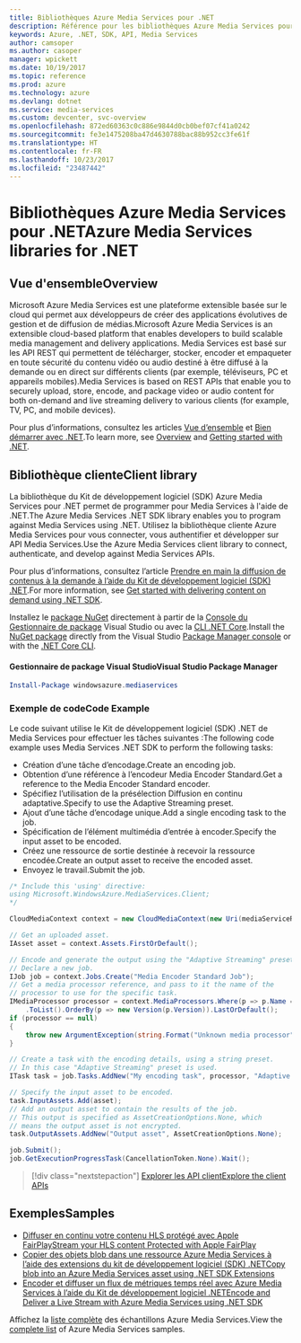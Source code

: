 ```yaml
---
title: Bibliothèques Azure Media Services pour .NET
description: Référence pour les bibliothèques Azure Media Services pour .NET
keywords: Azure, .NET, SDK, API, Media Services
author: camsoper
ms.author: casoper
manager: wpickett
ms.date: 10/19/2017
ms.topic: reference
ms.prod: azure
ms.technology: azure
ms.devlang: dotnet
ms.service: media-services
ms.custom: devcenter, svc-overview
ms.openlocfilehash: 872ed60363c0c886e9844d0cb0bef07cf41a0242
ms.sourcegitcommit: fe3e1475208ba47d4630788bac88b952cc3fe61f
ms.translationtype: HT
ms.contentlocale: fr-FR
ms.lasthandoff: 10/23/2017
ms.locfileid: "23487442"
---
```

# <a name="azure-media-services-libraries-for-net"></a><span data-ttu-id="2d192-104">Bibliothèques Azure Media Services pour .NET</span><span class="sxs-lookup"><span data-stu-id="2d192-104">Azure Media Services libraries for .NET</span></span>

## <a name="overview"></a><span data-ttu-id="2d192-105">Vue d'ensemble</span><span class="sxs-lookup"><span data-stu-id="2d192-105">Overview</span></span>

<span data-ttu-id="2d192-106">Microsoft Azure Media Services est une plateforme extensible basée sur le cloud qui permet aux développeurs de créer des applications évolutives de gestion et de diffusion de médias.</span><span class="sxs-lookup"><span data-stu-id="2d192-106">Microsoft Azure Media Services is an extensible cloud-based platform that enables developers to build scalable media management and delivery applications.</span></span> <span data-ttu-id="2d192-107">Media Services est basé sur les API REST qui permettent de télécharger, stocker, encoder et empaqueter en toute sécurité du contenu vidéo ou audio destiné à être diffusé à la demande ou en direct sur différents clients (par exemple, téléviseurs, PC et appareils mobiles).</span><span class="sxs-lookup"><span data-stu-id="2d192-107">Media Services is based on REST APIs that enable you to securely upload, store, encode, and package video or audio content for both on-demand and live streaming delivery to various clients (for example, TV, PC, and mobile devices).</span></span> 

<span data-ttu-id="2d192-108">Pour plus d’informations, consultez les articles [Vue d’ensemble](/azure/media-services/media-services-overview) et [Bien démarrer avec .NET](/azure/media-services/media-services-dotnet-how-to-use).</span><span class="sxs-lookup"><span data-stu-id="2d192-108">To learn more, see [Overview](/azure/media-services/media-services-overview) and [Getting started with .NET](/azure/media-services/media-services-dotnet-how-to-use).</span></span> 

## <a name="client-library"></a><span data-ttu-id="2d192-109">Bibliothèque cliente</span><span class="sxs-lookup"><span data-stu-id="2d192-109">Client library</span></span>

<span data-ttu-id="2d192-110">La bibliothèque du Kit de développement logiciel (SDK) Azure Media Services pour .NET permet de programmer pour Media Services à l'aide de .NET.</span><span class="sxs-lookup"><span data-stu-id="2d192-110">The Azure Media Services .NET SDK library enables you to program against Media Services using .NET.</span></span> <span data-ttu-id="2d192-111">Utilisez la bibliothèque cliente Azure Media Services pour vous connecter, vous authentifier et développer sur API Media Services.</span><span class="sxs-lookup"><span data-stu-id="2d192-111">Use the Azure Media Services client library to connect, authenticate, and develop against Media Services APIs.</span></span>  

<span data-ttu-id="2d192-112">Pour plus d’informations, consultez l’article [Prendre en main la diffusion de contenus à la demande à l’aide du Kit de développement logiciel (SDK) .NET](/azure/media-services/media-services-dotnet-get-started).</span><span class="sxs-lookup"><span data-stu-id="2d192-112">For more information, see [Get started with delivering content on demand using .NET SDK](/azure/media-services/media-services-dotnet-get-started).</span></span>

<span data-ttu-id="2d192-113">Installez le [package NuGet](https://www.nuget.org/packages/windowsazure.mediaservices) directement à partir de la [Console du Gestionnaire de package][PackageManager] Visual Studio ou avec la [CLI .NET Core][DotNetCLI].</span><span class="sxs-lookup"><span data-stu-id="2d192-113">Install the [NuGet package](https://www.nuget.org/packages/windowsazure.mediaservices) directly from the Visual Studio [Package Manager console][PackageManager] or with the [.NET Core CLI][DotNetCLI].</span></span>

#### <a name="visual-studio-package-manager"></a><span data-ttu-id="2d192-114">Gestionnaire de package Visual Studio</span><span class="sxs-lookup"><span data-stu-id="2d192-114">Visual Studio Package Manager</span></span>

```powershell
Install-Package windowsazure.mediaservices
```

### <a name="code-example"></a><span data-ttu-id="2d192-115">Exemple de code</span><span class="sxs-lookup"><span data-stu-id="2d192-115">Code Example</span></span>

<span data-ttu-id="2d192-116">Le code suivant utilise le Kit de développement logiciel (SDK) .NET de Media Services pour effectuer les tâches suivantes :</span><span class="sxs-lookup"><span data-stu-id="2d192-116">The following code example uses Media Services .NET SDK to perform the following tasks:</span></span>

- <span data-ttu-id="2d192-117">Création d’une tâche d’encodage.</span><span class="sxs-lookup"><span data-stu-id="2d192-117">Create an encoding job.</span></span>
- <span data-ttu-id="2d192-118">Obtention d’une référence à l’encodeur Media Encoder Standard.</span><span class="sxs-lookup"><span data-stu-id="2d192-118">Get a reference to the Media Encoder Standard encoder.</span></span>
- <span data-ttu-id="2d192-119">Spécifiez l’utilisation de la présélection Diffusion en continu adaptative.</span><span class="sxs-lookup"><span data-stu-id="2d192-119">Specify to use the Adaptive Streaming preset.</span></span>
- <span data-ttu-id="2d192-120">Ajout d’une tâche d’encodage unique.</span><span class="sxs-lookup"><span data-stu-id="2d192-120">Add a single encoding task to the job.</span></span>
- <span data-ttu-id="2d192-121">Spécification de l’élément multimédia d’entrée à encoder.</span><span class="sxs-lookup"><span data-stu-id="2d192-121">Specify the input asset to be encoded.</span></span>
- <span data-ttu-id="2d192-122">Créez une ressource de sortie destinée à recevoir la ressource encodée.</span><span class="sxs-lookup"><span data-stu-id="2d192-122">Create an output asset to receive the encoded asset.</span></span>
- <span data-ttu-id="2d192-123">Envoyez le travail.</span><span class="sxs-lookup"><span data-stu-id="2d192-123">Submit the job.</span></span>


```csharp
/* Include this 'using' directive:
using Microsoft.WindowsAzure.MediaServices.Client;
*/

CloudMediaContext context = new CloudMediaContext(new Uri(mediaServiceRESTAPIEndpoint), tokenProvider);

// Get an uploaded asset.
IAsset asset = context.Assets.FirstOrDefault();

// Encode and generate the output using the "Adaptive Streaming" preset.
// Declare a new job.
IJob job = context.Jobs.Create("Media Encoder Standard Job");
// Get a media processor reference, and pass to it the name of the 
// processor to use for the specific task.
IMediaProcessor processor = context.MediaProcessors.Where(p => p.Name == mediaProcessorName)
    .ToList().OrderBy(p => new Version(p.Version)).LastOrDefault();
if (processor == null) 
{
    throw new ArgumentException(string.Format("Unknown media processor", mediaProcessorName));
}

// Create a task with the encoding details, using a string preset.
// In this case "Adaptive Streaming" preset is used.
ITask task = job.Tasks.AddNew("My encoding task", processor, "Adaptive Streaming", TaskOptions.None);

// Specify the input asset to be encoded.
task.InputAssets.Add(asset);
// Add an output asset to contain the results of the job. 
// This output is specified as AssetCreationOptions.None, which 
// means the output asset is not encrypted. 
task.OutputAssets.AddNew("Output asset", AssetCreationOptions.None);

job.Submit();
job.GetExecutionProgressTask(CancellationToken.None).Wait();
```

> [!div class="nextstepaction"]
> [<span data-ttu-id="2d192-124">Explorer les API client</span><span class="sxs-lookup"><span data-stu-id="2d192-124">Explore the client APIs</span></span>](/dotnet/api/overview/azure/mediaservices/client)

## <a name="samples"></a><span data-ttu-id="2d192-125">Exemples</span><span class="sxs-lookup"><span data-stu-id="2d192-125">Samples</span></span>

- [<span data-ttu-id="2d192-126">Diffuser en continu votre contenu HLS protégé avec Apple FairPlay</span><span class="sxs-lookup"><span data-stu-id="2d192-126">Stream your HLS content Protected with Apple FairPlay</span></span>](https://azure.microsoft.com/resources/samples/media-services-dotnet-dynamic-encryption-with-fairplay/)
- [<span data-ttu-id="2d192-127">Copier des objets blob dans une ressource Azure Media Services à l’aide des extensions du kit de développement logiciel (SDK) .NET</span><span class="sxs-lookup"><span data-stu-id="2d192-127">Copy blob into an Azure Media Services asset using .NET SDK Extensions</span></span>](https://azure.microsoft.com/resources/samples/media-services-dotnet-copy-blob-into-asset/)
- [<span data-ttu-id="2d192-128">Encoder et diffuser un flux de métriques temps réel avec Azure Media Services à l’aide du Kit de développement logiciel .NET</span><span class="sxs-lookup"><span data-stu-id="2d192-128">Encode and Deliver a Live Stream with Azure Media Services using .NET SDK</span></span>](https://azure.microsoft.com/resources/samples/media-services-dotnet-encode-live-stream-with-ams-clear/)

<span data-ttu-id="2d192-129">Affichez la [liste complète](https://azure.microsoft.com/resources/samples/?platform=dotnet&service=media-services) des échantillons Azure Media Services.</span><span class="sxs-lookup"><span data-stu-id="2d192-129">View the [complete list](https://azure.microsoft.com/resources/samples/?platform=dotnet&service=media-services) of Azure Media Services samples.</span></span>


[PackageManager]: https://docs.microsoft.com/nuget/tools/package-manager-console
[DotNetCLI]: https://docs.microsoft.com/dotnet/core/tools/dotnet-add-package
